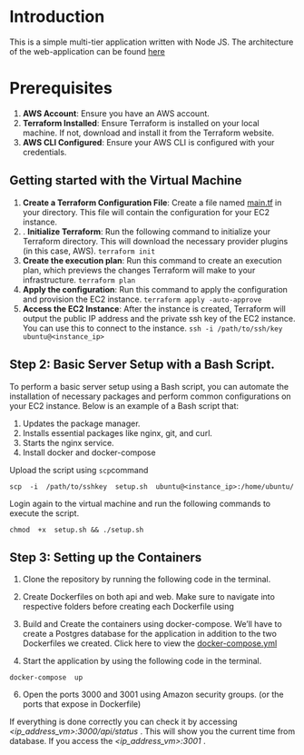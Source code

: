 

# Introduction

This is a simple multi-tier application written with Node JS. The architecture of the web-application can be found [here](https://github.com/tilshansanoj/wa-technical-assessment/blob/main/architecture/Architecture.png)


# Prerequisites 

1.  **AWS Account**: Ensure you have an AWS account.
2.  **Terraform Installed**: Ensure Terraform is installed on your local machine. If not, download and install it from the Terraform website.
3.  **AWS CLI Configured**: Ensure your AWS CLI is configured with your credentials.

## Getting started with the Virtual Machine

 1. **Create a Terraform Configuration File**: Create a file named [main.tf](https://github.com/tilshansanoj/wa-technical-assessment/blob/main/provisioning/main.tf) in your directory. This file will contain the configuration for your EC2 instance.
 2. . **Initialize Terraform**: Run the following command to initialize your Terraform directory. This will download the necessary provider plugins (in this case, AWS).
 `terraform init`
 3. **Create the execution plan**: Run this command to create an execution plan, which previews the changes Terraform will make to your infrastructure.
 `terraform plan`
 4. **Apply the configuration**: Run this command to apply the configuration and provision the EC2 instance.
 `terraform apply -auto-approve`
 5. **Access the EC2 Instance**: After the instance is created, Terraform will output the public IP address and the private ssh key of the EC2 instance. You can use this to connect to the instance.
 `ssh -i /path/to/ssh/key ubuntu@<instance_ip>`
## Step 2: Basic Server Setup with a Bash Script.

To perform a basic server setup using a Bash script, you can automate the installation of necessary packages and perform common configurations on your EC2 instance. Below is an example of a Bash script that:

1.  Updates the package manager.
2.  Installs essential packages like nginx, git, and curl.
3.  Starts the nginx service.
4. Install docker and docker-compose

Upload the script using `scp`command

`scp  -i  /path/to/sshkey  setup.sh  ubuntu@<instance_ip>:/home/ubuntu/`

Login again to the virtual machine and run the following commands to execute the script.

`chmod  +x  setup.sh &&
./setup.sh`
## Step 3: Setting up the Containers
1. Clone the repository by running the following code in the terminal.
2. Create Dockerfiles on both api and web. Make sure to navigate into respective folders before creating each Dockerfile using
3. Build and Create the containers using docker-compose. We’ll have to create a Postgres database for the application in addition to the two Dockerfiles we created. Click here to view the [docker-compose.yml](https://github.com/tilshansanoj/wa-technical-assessment/blob/main/docker-compose.yml)

5. Start the application by using the following code in the terminal.

`docker-compose  up`

6. Open the ports 3000 and 3001 using Amazon security groups. (or the ports that expose in Dockerfile) 




If everything is done correctly you can check it by accessing *<ip_address_vm>:3000/api/status* . This will show you the current time from database. If you access the *<ip_address_vm>:3001* .
